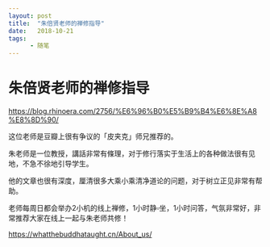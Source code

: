 ```yaml
---
layout: post
title:  "朱倍贤老师的禅修指导"
date:   2018-10-21
tags:
      - 随笔
---
```


# 朱倍贤老师的禅修指导


https://blog.rhinoera.com/2756/%E6%96%B0%E5%B9%B4%E6%8E%A8%E8%8D%90/

这位老师是豆瓣上很有争议的「皮夹克」师兄推荐的。



朱老师是一位教授，講話非常有條理，对于修行落实于生活上的各种做法很有见地，不急不徐地引导学生。



他的文章也很有深度，厘清很多大乘小乘清净道论的问题，对于树立正见非常有帮助。



老师每周日都会举办2小机的线上禅修，1小时静▫坐，1小时问答，气氛非常好，非常推荐大家在线上一起与朱老师共修！



https://whatthebuddhataught.cn/About_us/



